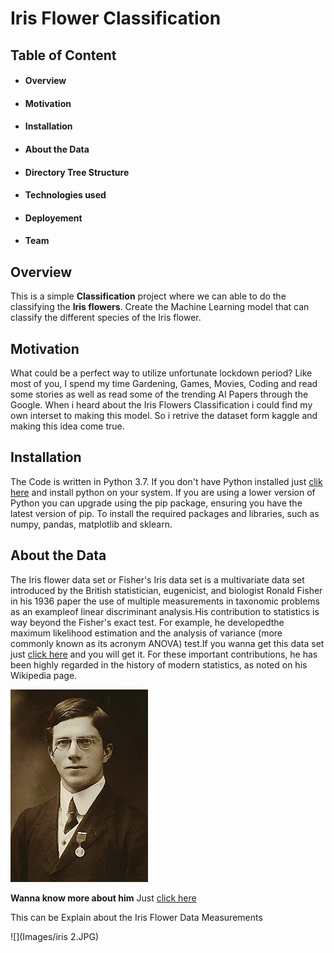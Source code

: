 # Iris Flower Classification #
## Table of Content ##
* #### Overview ####
* #### Motivation ####
* #### Installation ####
* #### About the Data ####
* #### Directory Tree Structure ####
* #### Technologies used ####
* #### Deployement ####
* #### Team #### 

## Overview ##
This is a simple **Classification** project where we can able to do the classifying the **Iris flowers**. 
Create the Machine Learning model that can classify the different species of the Iris flower.

## Motivation ##
What could be a perfect way to utilize unfortunate lockdown period? Like most of you, I spend my time Gardening, Games, Movies, Coding and read some stories as well as read some of the trending AI Papers through the Google. When i heard about the Iris Flowers Classification i could find my own interset to making this model. So i retrive the dataset form kaggle and making this idea come true.

## Installation ##
The Code is written in Python 3.7. If you don't have Python installed just [clik here](https://www.python.org/downloads/) and install python on your system. 
If you are using a lower version of Python you can upgrade using the pip package, ensuring you have the latest version of pip. To install the required packages and libraries, such as numpy, pandas, matplotlib and sklearn.

## About the Data ##
The Iris flower data set or Fisher's Iris data set is a multivariate data set introduced by the British statistician, eugenicist, and biologist Ronald Fisher in his 1936 paper the use of multiple measurements in taxonomic problems as an exampleof linear discriminant analysis.His contribution to statistics is way beyond the Fisher's exact test. For example, he developedthe maximum likelihood estimation and the analysis of variance (more commonly known as its acronym ANOVA) test.If you wanna get this data set just [click here](https://www.kaggle.com/arshid/iris-flower-dataset) and you will get it. For these important contributions, he has been highly regarded in the history of modern statistics, as noted on his Wikipedia page.

![Ronald Fisher](Images/Ronald.jpg)

**Wanna know more about him** Just [click here](https://en.wikipedia.org/wiki/Ronald_Fisher)

This can be Explain about the Iris Flower Data Measurements

![](Images/iris 2.JPG)

